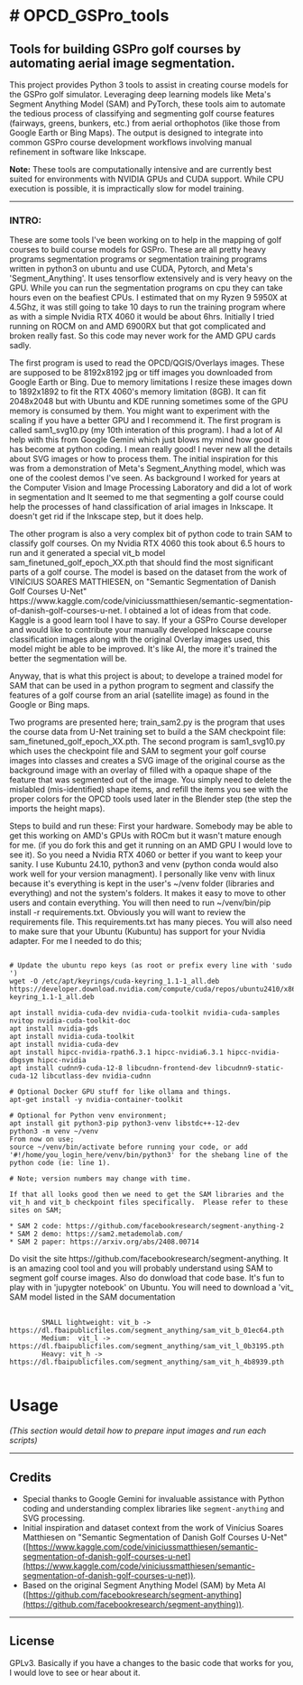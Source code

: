 <h1># OPCD_GSPro_tools</h1></B>
<h2>Tools for building GSPro golf courses by automating aerial image segmentation. </h2>

This project provides Python 3 tools to assist in creating course models for the GSPro golf simulator. Leveraging deep learning models like Meta's Segment Anything Model (SAM) and PyTorch, these tools aim to automate the tedious process of classifying and segmenting golf course features (fairways, greens, bunkers, etc.) from aerial orthophotos (like those from Google Earth or Bing Maps). The output is designed to integrate into common GSPro course development workflows involving manual refinement in software like Inkscape.

**Note:** These tools are computationally intensive and are currently best suited for environments with NVIDIA GPUs and CUDA support. While CPU execution is possible, it is impractically slow for model training.

---

<p>
<H3>INTRO:</H3>
</p>
<p>These are some tools I've been working on to help in the mapping of golf courses to build course models for GSPro.   These are all pretty heavy programs segmentation programs or segmentation training programs written in python3 on ubuntu and use CUDA, Pytorch, and Meta's 'Segment_Anything'.  It uses tensorflow extensively and is very heavy on the GPU.   While you can run the segmentation programs on cpu they can take hours even on the beafiest CPUs.  I estimated that on my Ryzen 9 5950X at 4.5Ghz, it was still going to take 10 days to run the training program where as with a simple Nvidia RTX 4060 it would be about 6hrs.   Initially I tried running on ROCM on and AMD 6900RX but that got complicated and broken really fast.  So this code may never work for the AMD GPU cards sadly. </p>  
<p> The first program is used to read the OPCD/QGIS/Overlays images. These are supposed to be 8192x8192 jpg or tiff images you downloaded from Google Earth or Bing.  Due to memory limitations I resize these images down to 1892x1892 to fit the RTX 4060's memory limitation (8GB). It can fit 2048x2048 but with Ubuntu and KDE running sometimes some of the GPU memory is consumed by them.  You might want to experiment with the scaling if you have a better GPU and I recommend it.  The first program is called sam1_svg10.py (my 10th interation of this program).   I had a lot of AI help with this from Google Gemini which just blows my mind how good it has become at python coding.  I mean really good!  I never new all the details about SVG images or how to process them.   The initial inspiration for this was from a demonstration of Meta's Segment_Anything model, which was one of the coolest demos I've seen.   As background I worked for years at the Computer Vision and Image Processing Laboratory and did a lot of work in segmentation and It seemed to me that segmenting a golf course could help the processes of hand classification of arial images in Inkscape.  It doesn't get rid if the Inkscape step, but it does help.</p>
<p>The other program is also a very complex bit of python code to train SAM to classify golf courses.  On my Nvidia RTX 4060 this took about 6.5 hours to run and it generated a special vit_b model sam_finetuned_golf_epoch_XX.pth that should find the most significant parts of a golf course.  The model is based on the dataset from the work of VINÍCIUS SOARES MATTHIESEN, on "Semantic Segmentation of Danish Golf Courses U-Net" https://www.kaggle.com/code/viniciussmatthiesen/semantic-segmentation-of-danish-golf-courses-u-net.  I obtained a lot of ideas from that code.  Kaggle is a good learn tool I have to say.  If your a GSPro Course developer and would like to contribute your manually developed Inkscape course classification images along with the original Overlay images used, this model might be able to be improved. It's like AI, the more it's trained the better the segmentation will be.</p>
<p>Anyway, that is what this project is about; to develope a trained model for SAM that can be used in a python program to segment and classify the features of a golf course from an arial (satellite image) as found in the Google or Bing maps. </p>
<p>Two programs are presented here;  train_sam2.py is the program that uses the course data from U-Net training set to build a the SAM checkpoint file: sam_finetuned_golf_epoch_XX.pth. The second program is sam1_svg10.py which uses the checkpoint file and SAM to segment your golf course images into classes and creates a SVG image of the original course as the background image with an overlay of filled with a opaque shape of the feature that was segmented out of the image.   You simply need to delete the mislabled (mis-identified) shape items, and refill the items you see with the proper colors for the OPCD tools used later in the Blender step (the step the imports the height maps).  </p>
<p></p>Steps to build and run these:   First your hardware.  Somebody may be able to get this working on AMD's GPUs with ROCm but it wasn't mature enough for me. (if you do fork this and get it running on an AMD GPU I would love to see it).   So you need a Nvidia RTX 4060 or better if you want to keep your sanity.  I use Kubuntu 24.10, python3 and venv (python conda would also work well for your version managment).  I personally like venv with linux because it's everything is kept in the user's ~/venv folder (libraries and everything) and not the system's folders.   It makes it easy to move to other users and contain everything.   You will then need to run ~/venv/bin/pip install -r requirements.txt.   Obviously you will want to review the requirements file.   This requirements.txt has many pieces.  You will also need to make sure that your Ubuntu (Kubuntu) has support for your Nvidia adapter.  For me I needed to do this; </p>

<pre><code>
# Update the ubuntu repo keys (as root or prefix every line with 'sudo ')
wget -O /etc/apt/keyrings/cuda-keyring_1.1-1_all.deb https://developer.download.nvidia.com/compute/cuda/repos/ubuntu2410/x86_64/cuda-keyring_1.1-1_all.deb

apt install nvidia-cuda-dev nvidia-cuda-toolkit nvidia-cuda-samples nvitop nvidia-cuda-toolkit-doc 
apt install nvidia-gds
apt install nvidia-cuda-toolkit
apt install nvidia-cuda-dev
apt install hipcc-nvidia-rpath6.3.1 hipcc-nvidia6.3.1 hipcc-nvidia-dbgsym hipcc-nvidia 
apt install cudnn9-cuda-12-8 libcudnn-frontend-dev libcudnn9-static-cuda-12 libcutlass-dev nvidia-cudnn

# Optional Docker GPU stuff for like ollama and things. 
apt-get install -y nvidia-container-toolkit

# Optional for Python venv environment;
apt install git python3-pip python3-venv libstdc++-12-dev
python3 -m venv ~/venv
From now on use; 
source ~/venv/bin/activate before running your code, or add '#!/home/you_login_here/venv/bin/python3' for the shebang line of the python code (ie: line 1).

# Note; version numbers may change with time. 

If that all looks good then we need to get the SAM libraries and the vit_h and vit_b checkpoint files specifically.  Please refer to these sites on SAM;

* SAM 2 code: https://github.com/facebookresearch/segment-anything-2
* SAM 2 demo: https://sam2.metademolab.com/
* SAM 2 paper: https://arxiv.org/abs/2408.00714
</code></pre>

<p> Do visit the site https://github.com/facebookresearch/segment-anything.   It is an amazing cool tool and you will probably understand using SAM to segment golf course images.  Also do donwload that code base.  It's fun to play with in 'jupygter notebook' on Ubuntu.  You will need to download a 'vit_ SAM model listed in the SAM documentation</p>
<pre>
    <code>
        SMALL lightweight: vit_b -> https://dl.fbaipublicfiles.com/segment_anything/sam_vit_b_01ec64.pth
        Medium:  vit_l -> https://dl.fbaipublicfiles.com/segment_anything/sam_vit_l_0b3195.pth
        Heavy: vit_h -> https://dl.fbaipublicfiles.com/segment_anything/sam_vit_h_4b8939.pth
    </code>
</pre>

# Usage

*(This section would detail how to prepare input images and run each scripts)*

---

## Credits

* Special thanks to Google Gemini for invaluable assistance with Python coding and understanding complex libraries like `segment-anything` and SVG processing.
* Initial inspiration and dataset context from the work of Vinícius Soares Matthiesen on "Semantic Segmentation of Danish Golf Courses U-Net" ([https://www.kaggle.com/code/viniciussmatthiesen/semantic-segmentation-of-danish-golf-courses-u-net](https://www.kaggle.com/code/viniciussmatthiesen/semantic-segmentation-of-danish-golf-courses-u-net)).
* Based on the original Segment Anything Model (SAM) by Meta AI ([https://github.com/facebookresearch/segment-anything](https://github.com/facebookresearch/segment-anything)).

---

## License

GPLv3.  Basically if you have a changes to the basic code that works for you, I would love to see or hear about it.  
